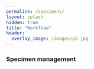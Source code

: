 ```yaml
---
permalink: /specimens/
layout: splash
hidden: true
title: "Workflow"
header:
  overlay_image: /images/p2.jpg
---
```


### Specimen management

